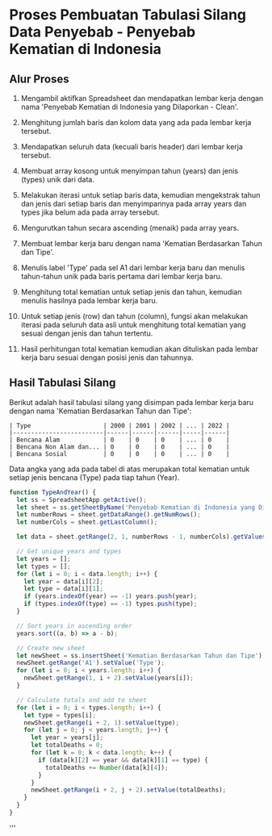 # Proses Pembuatan Tabulasi Silang Data Penyebab - Penyebab Kematian di Indonesia

## Alur Proses

1. Mengambil aktifkan Spreadsheet dan mendapatkan lembar kerja dengan nama 'Penyebab Kematian di Indonesia yang Dilaporkan - Clean'.

2. Menghitung jumlah baris dan kolom data yang ada pada lembar kerja tersebut.

3. Mendapatkan seluruh data (kecuali baris header) dari lembar kerja tersebut.

4. Membuat array kosong untuk menyimpan tahun (years) dan jenis (types) unik dari data.

5. Melakukan iterasi untuk setiap baris data, kemudian mengekstrak tahun dan jenis dari setiap baris dan menyimpannya pada array years dan types jika belum ada pada array tersebut.

6. Mengurutkan tahun secara ascending (menaik) pada array years.

7. Membuat lembar kerja baru dengan nama 'Kematian Berdasarkan Tahun dan Tipe'.

8. Menulis label 'Type' pada sel A1 dari lembar kerja baru dan menulis tahun-tahun unik pada baris pertama dari lembar kerja baru.

9. Menghitung total kematian untuk setiap jenis dan tahun, kemudian menulis hasilnya pada lembar kerja baru.

10. Untuk setiap jenis (row) dan tahun (column), fungsi akan melakukan iterasi pada seluruh data asli untuk menghitung total kematian yang sesuai dengan jenis dan tahun tertentu.

11. Hasil perhitungan total kematian kemudian akan dituliskan pada lembar kerja baru sesuai dengan posisi jenis dan tahunnya.

## Hasil Tabulasi Silang

Berikut adalah hasil tabulasi silang yang disimpan pada lembar kerja baru dengan nama 'Kematian Berdasarkan Tahun dan Tipe':

```
| Type                    | 2000 | 2001 | 2002 | ... | 2022 |
|-------------------------|------|------|------|-----|------|
| Bencana Alam            | 0    | 0    | 0    | ... | 0    |
| Bencana Non Alam dan... | 0    | 0    | 0    | ... | 0    |
| Bencana Sosial          | 0    | 0    | 0    | ... | 0    |
```

Data angka yang ada pada tabel di atas merupakan total kematian untuk setiap jenis bencana (Type) pada tiap tahun (Year). 

```javascript
function TypeAndYear() {
  let ss = SpreadsheetApp.getActive();
  let sheet = ss.getSheetByName('Penyebab Kematian di Indonesia yang Dilaporkan - Clean');
  let numberRows = sheet.getDataRange().getNumRows();
  let numberCols = sheet.getLastColumn();

  let data = sheet.getRange(2, 1, numberRows - 1, numberCols).getValues();

  // Get unique years and types
  let years = [];
  let types = [];
  for (let i = 0; i < data.length; i++) {
    let year = data[i][2];
    let type = data[i][1];
    if (years.indexOf(year) == -1) years.push(year);
    if (types.indexOf(type) == -1) types.push(type);
  }

  // Sort years in ascending order
  years.sort((a, b) => a - b);

  // Create new sheet
  let newSheet = ss.insertSheet('Kematian Berdasarkan Tahun dan Tipe');
  newSheet.getRange('A1').setValue('Type');
  for (let i = 0; i < years.length; i++) {
    newSheet.getRange(1, i + 2).setValue(years[i]);
  }

  // Calculate totals and add to sheet
  for (let i = 0; i < types.length; i++) {
    let type = types[i];
    newSheet.getRange(i + 2, 1).setValue(type);
    for (let j = 0; j < years.length; j++) {
      let year = years[j];
      let totalDeaths = 0;
      for (let k = 0; k < data.length; k++) {
        if (data[k][2] == year && data[k][1] == type) {
          totalDeaths += Number(data[k][4]);
        }
      }
      newSheet.getRange(i + 2, j + 2).setValue(totalDeaths);
    }
  }
}
```
'''
